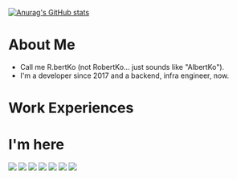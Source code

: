 [![Anurag's GitHub stats](https://github-readme-stats.vercel.app/api?username=RbertKo&theme=radical)](https://github.com/anuraghazra/github-readme-stats)

# About Me
 - Call me R.bertKo (not RobertKo... just sounds like "AlbertKo").
 - I'm a developer since 2017 and a backend, infra engineer, now.

# Work Experiences

# I'm here
<!--- Github -->
<a href="https://github.com/RbertKo" target="_blank"><img src="https://img.shields.io/badge/GitHub-181717?style=flat-square&logo=GitHub&logoColor=white"/></a>
<a href="myeongsku@gmail.com" target="_blank"><img src="https://img.shields.io/badge/Gmail-EA4335?style=flat-square&logo=Gmail&logoColor=white"/></a>
<a href="https://www.facebook.com/myeongsku/" target="_blank"><img src="https://img.shields.io/badge/Facebook-1877F2?style=flat-square&logo=Facebook&logoColor=white"/></a>
<a href="https://www.linkedin.com/in/명석-고-13439016a/" target="_blank"><img src="https://img.shields.io/badge/LinkedIn-0A66C2?style=flat-square&logo=LinkedIn&logoColor=white"/></a>
<a href="https://rbertko.notion.site/R-bertKo-b3eb36c005954e0abab939d5eda43f44" target="_blank"><img src="https://img.shields.io/badge/Notion-000000?style=flat-square&logo=Notion&logoColor=white"/></a>
<a href="https://medium.com/@myeongsku_19630" target="_blank"><img src="https://img.shields.io/badge/Medium-000000?style=flat-square&logo=Medium&logoColor=white"/></a>
<a href="https://twitter.com/RbertKo" target="_blank"><img src="https://img.shields.io/badge/Twitter-1DA1F2?style=flat-square&logo=Twitter&logoColor=white"/></a>
